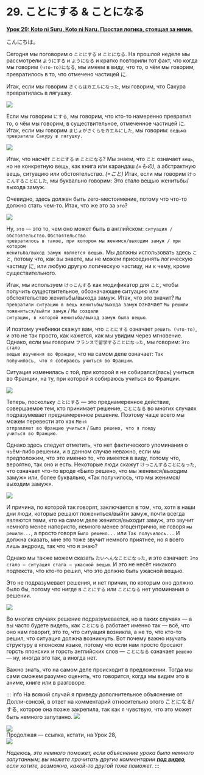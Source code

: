 # **29. ことにする & ことになる**

[**Урок 29: Koto ni Suru, Koto ni Naru. Простая логика, стоящая за ними.**](https://www.youtube.com/watch?v=sH3iGBkA93w&list=PLg9uYxuZf8x_A-vcqqyOFZu06WlhnypWj&index=31&pp=iAQB)

こんにちは。

Сегодня мы поговорим о <code>ことにする</code> и <code>ことになる</code>. На прошлой неделе мы рассмотрели <code>ようにする</code> и <code>ようになる</code> и кратко повторили тот факт, что когда мы говорим <code>(что-то)になる</code>, мы имеем в виду, что то, о чём мы говорим, превратилось в то, что отмечено частицей に.

Итак, если мы говорим <code>さくらはカエルになった</code>, мы говорим, что Сакура превратилась в лягушку.

![](../media/image470.webp)

Если мы говорим <code>にする</code>, мы говорим, что кто-то намеренно превратил то, о чём мы говорим, в существительное, отмеченное частицей に. Итак, если мы говорим <code>まじょがさくらをカエルにした</code>, мы говорим: <code>ведьма превратила Сакуру в лягушку.</code>

![](../media/image863.webp)

Итак, что насчёт <code>ことにする</code> и <code>ことになる</code>? Мы знаем, что <code>こと</code> означает <code>вещь</code>, но не конкретную вещь, как книга или карандаш *(=もの)*, а абстрактную вещь, ситуацию или обстоятельство. *(=こと)* Итак, если мы говорим <code>けっこんすることにした</code>, мы буквально говорим: Это стало вещью женитьбы/выхода замуж.

Очевидно, здесь должен быть zero-местоимение, потому что что-то должно стать чем-то. Итак, что же это за <code>это</code>?

![](../media/image162.webp)

Ну, <code>это</code> — это то, чем оно может быть в английском: <code>ситуация / обстоятельство</code>. <code>Обстоятельство превратилось в такое, при котором мы женимся/выходим замуж / при котором женитьба/выход замуж является вещью.</code> Мы должны использовать здесь <code>こと</code>, потому что, как вы знаете, мы не можем присоединять логическую частицу に, или любую другую логическую частицу, ни к чему, кроме существительного.

Итак, мы используем <code>けっこんする</code> как модификатор для <code>こと</code>, чтобы получить существительное, обозначающее ситуацию или обстоятельство женитьбы/выхода замуж. Итак, что это значит? <code>Мы превратили ситуацию в вещь женитьбы/выхода замуж</code> означает <code>Мы решили пожениться/выйти замуж</code> / <code>Мы создали ситуацию, в которой женитьба/выход замуж была вещью</code>.

И поэтому учебники скажут вам, что <code>ことにする</code> означает <code>решить (что-то)</code>, и это не так просто, как кажется, как мы увидим через мгновение. Однако, если мы говорим <code>フランスで留学することになった</code>, мы говорим: <code>Это стало вещью изучения во Франции</code>, что на самом деле означает: <code>Так получилось, что я собираюсь учиться во Франции</code>.

Ситуация изменилась с той, при которой я не собирался(лась) учиться во Франции, на ту, при которой я собираюсь учиться во Франции.

![](../media/image600.webp)

Теперь, поскольку <code>ことにする</code> — это преднамеренное действие, совершаемое тем, кто принимает решение, <code>ことになる</code> во многих случаях подразумевает преднамеренное решение. Поэтому чаще всего мы можем перевести это как <code>Меня отправляют во Францию учиться</code> / <code>Было решено, что я поеду учиться во Францию.</code>

Однако здесь следует отметить, что нет фактического упоминания о чьём-либо решении, и в данном случае неважно, если мы предположим, что это именно то, что имеется в виду, потому что, вероятно, так оно и есть. Некоторые люди скажут <code>けっこんすることになった</code>, что означает что-то вроде «Было решено, что мы женимся/выходим замуж» или, более буквально, «Так получилось, что мы женимся/выходим замуж».

![](../media/image268.webp)

И причина, по которой так говорят, заключается в том, что, хотя в наши дни люди, которые решают пожениться/выйти замуж, почти всегда являются теми, кто на самом деле женится/выходит замуж, это звучит немного менее напористо, немного менее эгоцентрично, не говоря <code>мы решили...</code>, а просто говоря <code>Было решено...</code> или <code>Так получилось...</code> И должна сказать, мне это тоже звучит немного приятнее, но я всего лишь андроид, так что что я знаю?

Однако мы также можем сказать <code>たいへんなことになった</code>, и это означает: <code>Это стало — ситуация стала — ужасной вещью</code>. И это не несёт никакого подтекста, что кто-то решил, что это должно быть ужасной вещью.

Это не подразумевает решения, и нет причин, по которым оно должно было бы, потому что нигде в <code>ことにする</code> или <code>ことになる</code> нет упоминания о решении.

![](../media/image691.webp)

Во многих случаях решение подразумевается, но в таких случаях — а вы часто будете видеть, как <code>ことになる</code> работает именно так — всё, что оно нам говорит, это то, что ситуация возникла, а не то, что кто-то решил, что ситуация должна возникнуть. Вот почему важно изучать структуру в японском языке, потому что если нам просто бросают горсть японских и горсть английских слов — <code>ことになる</code> означает <code>решено</code> — ну, иногда это так, а иногда нет.

Важно знать, что на самом деле происходит в предложении. Тогда мы сами сможем разумно оценить, что говорится, когда мы видим это в аниме, книге или в разговоре.

::: info
На всякий случай я приведу дополнительное объяснение от Долли-сэнсэй, в ответ на комментарий относительно этого ことになる/する, которое она позже закрепила, так как я чувствую, что это может быть немного запутанно.
![](../media/image847.webp)

![](../media/image701.webp)  
Продолжая — ссылка, кстати, на Урок 28,  
![](../media/image1049.webp)

*Надеюсь, это немного поможет, если объяснение урока было немного запутанным; вы можете прочитать другие комментарии [**под видео**](https://www.youtube.com/watch?v=sH3iGBkA93w&list=PLg9uYxuZf8x_A-vcqqyOFZu06WlhnypWj&index=31&pp=iAQB), если хотите, возможно, какой-то другой тоже поможет.*
:::